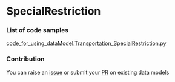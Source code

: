 # SpecialRestriction

### List of code samples 

<!-- 50-List of code -->

<!-- [code entry](link) -->
[code_for_using_dataModel.Transportation_SpecialRestriction.py](https://github.com/smart-data-models/dataModel.Transportation/blob/master/SpecialRestriction/code/code_for_using_dataModel.Transportation_SpecialRestriction.py)


<!-- /50-List of code -->

### Contribution
You can raise an [issue](https://github.com/smart-data-models/dataModel.Transportation/issues) or submit your [PR](https://github.com/smart-data-models/dataModel.Transportation/pulls) on existing data models
